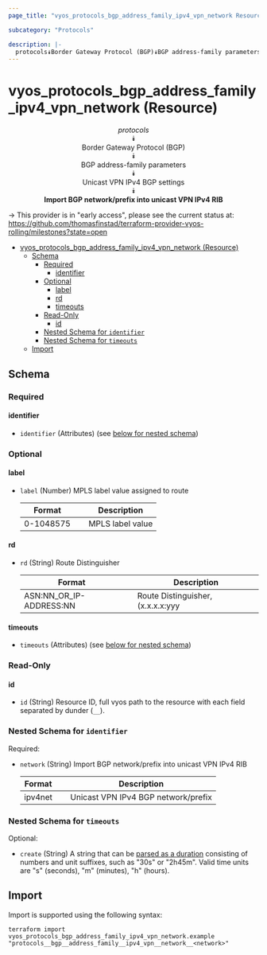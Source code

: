 ```yaml
---
page_title: "vyos_protocols_bgp_address_family_ipv4_vpn_network Resource - vyos"

subcategory: "Protocols"

description: |-
  protocols⯯Border Gateway Protocol (BGP)⯯BGP address-family parameters⯯Unicast VPN IPv4 BGP settings⯯Import BGP network/prefix into unicast VPN IPv4 RIB
---
```


# vyos_protocols_bgp_address_family_ipv4_vpn_network (Resource)
<center>


*protocols*  
⯯  
Border Gateway Protocol (BGP)  
⯯  
BGP address-family parameters  
⯯  
Unicast VPN IPv4 BGP settings  
⯯  
**Import BGP network/prefix into unicast VPN IPv4 RIB**


</center>

-> This provider is in "early access", please see the current status at: https://github.com/thomasfinstad/terraform-provider-vyos-rolling/milestones?state=open

<!--TOC-->

- [vyos_protocols_bgp_address_family_ipv4_vpn_network (Resource)](#vyos_protocols_bgp_address_family_ipv4_vpn_network-resource)
  - [Schema](#schema)
    - [Required](#required)
      - [identifier](#identifier)
    - [Optional](#optional)
      - [label](#label)
      - [rd](#rd)
      - [timeouts](#timeouts)
    - [Read-Only](#read-only)
      - [id](#id)
    - [Nested Schema for `identifier`](#nested-schema-for-identifier)
    - [Nested Schema for `timeouts`](#nested-schema-for-timeouts)
  - [Import](#import)

<!--TOC-->

<!-- schema generated by tfplugindocs -->
## Schema

### Required

#### identifier
- `identifier` (Attributes) (see [below for nested schema](#nestedatt--identifier))

### Optional

#### label
- `label` (Number) MPLS label value assigned to route

    |  Format     &emsp;|  Description       |
    |-------------|--------------------|
    |  0-1048575  &emsp;|  MPLS label value  |
#### rd
- `rd` (String) Route Distinguisher

    |  Format                   &emsp;|  Description                                   |
    |---------------------------|------------------------------------------------|
    |  ASN:NN_OR_IP-ADDRESS:NN  |  Route Distinguisher, (x.x.x.x:yyy&emsp;|xxxx:yyyy)  |
#### timeouts
- `timeouts` (Attributes) (see [below for nested schema](#nestedatt--timeouts))

### Read-Only

#### id
- `id` (String) Resource ID, full vyos path to the resource with each field separated by dunder (`__`).

<a id="nestedatt--identifier"></a>
### Nested Schema for `identifier`

Required:

- `network` (String) Import BGP network/prefix into unicast VPN IPv4 RIB

    |  Format   &emsp;|  Description                          |
    |-----------|---------------------------------------|
    |  ipv4net  &emsp;|  Unicast VPN IPv4 BGP network/prefix  |


<a id="nestedatt--timeouts"></a>
### Nested Schema for `timeouts`

Optional:

- `create` (String) A string that can be [parsed as a duration](https://pkg.go.dev/time#ParseDuration) consisting of numbers and unit suffixes, such as &#34;30s&#34; or &#34;2h45m&#34;. Valid time units are &#34;s&#34; (seconds), &#34;m&#34; (minutes), &#34;h&#34; (hours).

## Import

Import is supported using the following syntax:

```shell
terraform import vyos_protocols_bgp_address_family_ipv4_vpn_network.example "protocols__bgp__address_family__ipv4_vpn__network__<network>"
```
